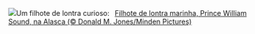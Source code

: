 ![](https://www.bing.com/th?id=OHR.WorldOtterDay_PT-BR8489449093_UHD.jpg&w=1000)Um filhote de lontra curioso:&nbsp;&ensp;[Filhote de lontra marinha, Prince William Sound, na Alasca (© Donald M. Jones/Minden Pictures)](https://www.bing.com/th?id=OHR.WorldOtterDay_PT-BR8489449093_UHD.jpg)
<br><br/>
